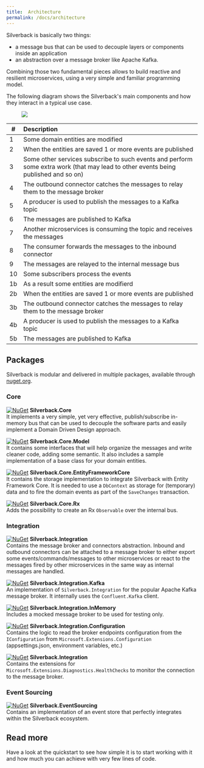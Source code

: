 ```yaml
---
title:  Architecture
permalink: /docs/architecture
---
```


Silverback is basically two things:
* a message bus that can be used to decouple layers or components inside an application
* an abstraction over a message broker like Apache Kafka.

Combining those two fundamental pieces allows to build reactive and resilient microservices, using a very simple and familiar programming model.

The following diagram shows the Silverback's main components and how they interact in a typical use case.

<figure>
	<a href="{{ site.baseurl }}/assets/images/arch-overview.png"><img src="{{ site.baseurl }}/assets/images/arch-overview.png"></a>
</figure>

\# | Description
-- | :--
1 | Some domain entities are modified
2 | When the entities are saved 1 or more events are published
3 | Some other services subscribe to such events and perform some extra work (that may lead to other events being published and so on)
4 | The outbound connector catches the messages to relay them to the message broker
5 | A producer is used to publish the messages to a Kafka topic
6 | The messages are published to Kafka
7 | Another microservices is consuming the topic and receives the messages
8 | The consumer forwards the messages to the inbound connector
9 | The messages are relayed to the internal message bus
10 | Some subscribers process the events
1b | As a result some entities are modifierd
2b | When the entities are saved 1 or more events are published
3b | The outbound connector catches the messages to relay them to the message broker
4b | A producer is used to publish the messages to a Kafka topic
5b | The messages are published to Kafka

## Packages

Silverback is modular and delivered in multiple packages, available through [nuget.org](https://www.nuget.org/packages?q=Silverback).

### Core

[![NuGet](http://img.shields.io/nuget/vpre/Silverback.Core.svg)](https://www.nuget.org/packages/Silverback.Core/)
**Silverback.Core**<br/>
It implements a very simple, yet very effective, publish/subscribe in-memory bus that can be used to decouple the software parts and easily implement a Domain Driven Design approach.

[![NuGet](http://img.shields.io/nuget/vpre/Silverback.Core.Model.svg)](https://www.nuget.org/packages/Silverback.Core.Model/)
**Silverback.Core.Model**<br/>
It contains some interfaces that will help organize the messages and write cleaner code, adding some semantic. It also includes a sample implementation of a base class for your domain entities.

[![NuGet](http://img.shields.io/nuget/vpre/Silverback.Core.EntityFrameworkCore.svg)](https://www.nuget.org/packages/Silverback.Core.EntityFrameworkCore/)
**Silverback.Core.EntityFrameworkCore**<br/>
It contains the storage implementation to integrate Silverback with Entity Framework Core. It is needed to use a `DbContext` as storage for (temporary) data and to fire the domain events as part of the `SaveChanges` transaction.

[![NuGet](http://img.shields.io/nuget/vpre/Silverback.Core.Rx.svg)](https://www.nuget.org/packages/Silverback.Core.Rx/)
**Silverback.Core.Rx**<br/>
Adds the possibility to create an Rx `Observable` over the internal bus.

### Integration

[![NuGet](http://img.shields.io/nuget/vpre/Silverback.Integration.svg)](https://www.nuget.org/packages/Silverback.Integration/)
**Silverback.Integration**<br/>
Contains the message broker and connectors abstraction. Inbound and outbound connectors can be attached to a message broker to either export some events/commands/messages to other microservices or react to the messages fired by other microservices in the same way as internal messages are handled.

[![NuGet](http://img.shields.io/nuget/vpre/Silverback.Integration.Kafka.svg)](https://www.nuget.org/packages/Silverback.Integration.Kafka/)
**Silverback.Integration.Kafka**<br/>
An implementation of `Silverback.Integration` for the popular Apache Kafka message broker. It internally uses the `Confluent.Kafka` client.

[![NuGet](http://img.shields.io/nuget/vpre/Silverback.Integration.InMemory.svg)](https://www.nuget.org/packages/Silverback.Integration.InMemory/)
**Silverback.Integration.InMemory**<br/>
Includes a mocked message broker to be used for testing only.

[![NuGet](http://img.shields.io/nuget/vpre/Silverback.Integration.Configuration.svg)](https://www.nuget.org/packages/Silverback.Integration.Configuration/)
**Silverback.Integration.Configuration**<br/>
Contains the logic to read the broker endpoints configuration from the `IConfiguration` from `Microsoft.Extensions.Configuration` (appsettings.json, environment variables, etc.)

[![NuGet](http://img.shields.io/nuget/vpre/Silverback.Integration.HealthChecks.svg)](https://www.nuget.org/packages/Silverback.Integration.HealthChecks/)
**Silverback.Integration**<br/>
Contains the extensions for `Microsoft.Extensions.Diagnostics.HealthChecks` to monitor the connection to the message broker.

### Event Sourcing

[![NuGet](http://img.shields.io/nuget/vpre/Silverback.EventSourcing.svg)](https://www.nuget.org/packages/Silverback.EventSourcing/)
**Silverback.EventSourcing**<br/>
Contains an implementation of an event store that perfectly integrates within the Silverback ecosystem.

## Read more

Have a look at the quickstart to see how simple it is to start working with it and how much you can achieve with very few lines of code.
